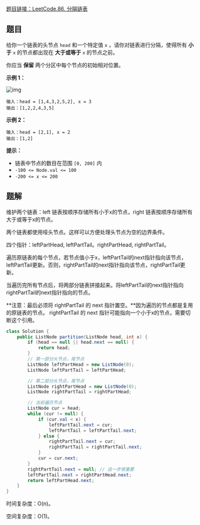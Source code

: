 [题目链接：LeetCode.86. 分隔链表](https://leetcode-cn.com/problems/partition-list/)

## 题目

给你一个链表的头节点 `head` 和一个特定值 `x` ，请你对链表进行分隔，使得所有 **小于** `x` 的节点都出现在 **大于或等于** `x` 的节点之前。

你应当 **保留** 两个分区中每个节点的初始相对位置。

**示例 1：**

![img](https://assets.leetcode.com/uploads/2021/01/04/partition.jpg)

```
输入：head = [1,4,3,2,5,2], x = 3
输出：[1,2,2,4,3,5]
```

**示例 2：**

```
输入：head = [2,1], x = 2
输出：[1,2] 
```

**提示：**

- 链表中节点的数目在范围 `[0, 200]` 内
- `-100 <= Node.val <= 100`
- `-200 <= x <= 200`

## 题解

维护两个链表：left 链表按顺序存储所有小于x的节点，right 链表按顺序存储所有大于或等于x的节点。

两个链表都使用哑头节点。这样可以方便处理头节点为空的边界条件。

四个指针：leftPartHead, leftPartTail。rightPartHead, rightPartTail。

遍历原链表的每个节点，若节点值小于x，leftPartTail的next指针指向该节点，leftPartTail更新。否则，rightPartTail的next指针指向该节点，rightPartTail更新。

当遍历完所有节点后，将两部分链表拼接起来。将leftPartTail的next指针指向rightPartTail的next指针指向的节点。

**注意：最后必须将 rightPartTail 的 next 指针置空。**因为遍历的节点都是复用的原链表的节点。 rightPartTail 的 next 指针可能指向一个小于x的节点，需要切断这个引用。

```java
class Solution {
    public ListNode partition(ListNode head, int x) {
        if (head == null || head.next == null) {
            return head;
        }
        // 第一部分头节点，尾节点
        ListNode leftPartHead = new ListNode(0);
        ListNode leftPartTail = leftPartHead;

        // 第二部分头节点，尾节点
        ListNode rightPartHead = new ListNode(0);
        ListNode rightPartTail = rightPartHead;

        // 当前遍历节点
        ListNode cur = head;
        while (cur != null) {
            if (cur.val < x) {
                leftPartTail.next = cur;
                leftPartTail = leftPartTail.next;
            } else {
                rightPartTail.next = cur;
                rightPartTail = rightPartTail.next;
            }
            cur = cur.next;
        }
        rightPartTail.next = null; // 这一步很重要
        leftPartTail.next = rightPartHead.next;
        return leftPartHead.next; 
    }
}
```

时间复杂度：O(n)。

空间复杂度：O(1)。